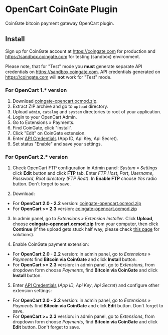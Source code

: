 # OpenCart CoinGate Plugin

CoinGate bitcoin payment gateway OpenCart plugin.

## Install

Sign up for CoinGate account at <https://coingate.com> for production and <https://sandbox.coingate.com> for testing (sandbox) environment.

Please note, that for "Test" mode you **must** generate separate API credentials on <https://sandbox.coingate.com>. API credentials generated on <https://coingate.com> will **not** work for "Test" mode.

### For OpenCart 1.* version

1. Download [coingate-opencart.ocmod.zip](https://github.com/coingate/opencart-plugin/releases/download/v1.3.2/coingate-opencart.ocmod.zip).
2. Extract ZIP archive and go to `upload` directory.
3. Upload `admin`, `catalog` and `system` directories to root of your application.
4. Login to your OpenCart Admin.
5. Go to Extensions » Payments.
6. Find CoinGate, click "Install".
7. Click "Edit" on CoinGate extension.
8. Enter [API Credentials](http://support.coingate.com/knowledge_base/topics/how-can-i-create-coingate-api-credentials) (App ID, Api Key, Api Secret).
9. Set status "Enable" and save your settings.

### For OpenCart 2.* version

1. Check OpenCart FTP configuration in Admin panel: *System » Settings* click **Edit** button and click **FTP** tab. Enter *FTP Host*, *Port*, *Username*, *Password*, *Root directory (FTP Root)*. In **Enable FTP** choose *Yes* radio button. Don't forget to save.

2. Download:
  * For **OpenCart 2.0 - 2.2** version: [coingate-opencart.ocmod.zip](https://github.com/coingate/opencart-plugin/releases/download/v1.3.2/coingate-opencart.ocmod.zip)
  * For **OpenCart >= 2.3** version: [coingate-opencart.ocmod.zip](https://github.com/coingate/opencart-plugin/releases/download/v2.0.2/coingate-opencart.ocmod.zip)

3. In admin panel, go to *Extensions » Extension Installer*. Click **Upload**, choose **coingate-opencart.ocmod.zip** from your computer, then click **Continue** (if the upload gets stuck half way, please check [this page](http://www.opencart.com/index.php?route=extension/extension/info&extension_id=18892) for solutions).

4. Enable CoinGate payment extension:
 * For **OpenCart 2.0 - 2.2** version: in admin panel, go to *Extensions » Payments* find **Bitcoin via CoinGate** and click **Install** button.
 * For **OpenCart >= 2.3** version: in admin panel, go to *Extensions*, from dropdown form choose *Payments*, find **Bitcoin via CoinGate** and click **Install** button.

5. Enter [API Credentials](http://support.coingate.com/knowledge_base/topics/how-can-i-create-coingate-api-credentials) (*App ID*, *Api Key*, *Api Secret*) and configure other extension settings:
  * For **OpenCart 2.0 - 2.2** version: in admin panel, go to *Extensions » Payments* find **Bitcoin via CoinGate** and click **Edit** button. Don't forget to save.
  * For **OpenCart >= 2.3** version: in admin panel, go to *Extensions*, from dropdown form choose *Payments*, find **Bitcoin via CoinGate** and click **Edit** button. Don't forget to save.
